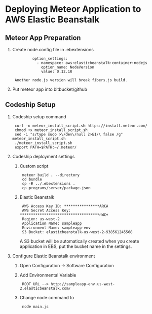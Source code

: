 # Deploying Meteor Application to AWS Elastic Beanstalk

## Meteor App Preparation
1. Create node.config file in .ebextensions

                option_settings:
                  - namespace: aws:elasticbeanstalk:container:nodejs
                    option_name: NodeVersion
                    value: 0.12.10
        
        Another node.js version will break fibers.js build.     
            
2. Put meteor app into bitbucket/github

## Codeship Setup

1. Codeship setup command

        curl -o meteor_install_script.sh https://install.meteor.com/
        chmod +x meteor_install_script.sh
        sed -i "s/type sudo >\/dev\/null 2>&1/\ false /g" meteor_install_script.sh
        ./meteor_install_script.sh
        export PATH=$PATH:~/.meteor/

2. Codeship deployment settings

    1. Custom script
    
            meteor build . --directory
            cd bundle
            cp -R ../.ebextensions .
            cp programs/server/package.json
    
    2. Elastic Beanstalk
    
            AWS Access Key ID: ****************ARCA
            AWS Secret Access Key: ************************************nWC+
            Region: us-west-2
            Application Name: sampleapp
            Environment Name: sampleapp-env
            S3 Bucket: elasticbeanstalk-us-west-2-938561245568
        
        A S3 bucket will be automatically created when you create application in EBS, put the bucket name in the settings.
        
3. Configure Elastic Beanstalk environment
    
    1. Open Configuration -> Software Configuration
    
    2. Add Environmental Variable
    
            ROOT_URL --> http://sampleapp-env.us-west-2.elasticbeanstalk.com/  

    3. Change node command to
    
            node main.js    
